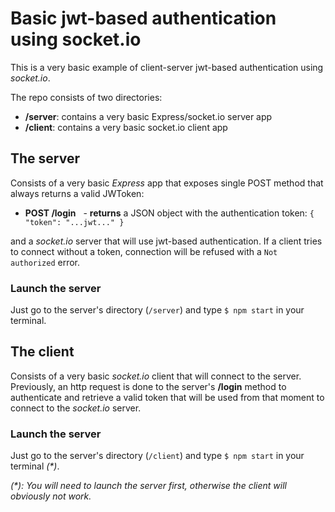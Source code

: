 # Basic jwt-based authentication using socket.io

This is a very basic example of client-server jwt-based authentication using _socket.io_.

The repo consists of two directories:

- **/server**: contains a very basic Express/socket.io server app
- **/client**: contains a very basic socket.io client app

## The server

 Consists of a very basic _Express_ app that exposes single POST method that always returns a valid JWToken:

- **POST /login**
   - **returns** a JSON object with the authentication token: `{ "token": "...jwt..." }`

and a _socket.io_ server that will use jwt-based authentication. If a client tries to connect without a token, connection will be refused with a `Not authorized` error.

### Launch the server

Just go to the server's directory (`/server`) and type `$ npm start` in your terminal.

## The client

Consists of a very basic _socket.io_ client that will connect to the server. Previously, an http request is done to the server's **/login** method to authenticate and retrieve a valid token that will be used from that moment to connect to the _socket.io_ server.

### Launch the server

Just go to the server's directory (`/client`) and type `$ npm start` in your terminal _(*)_.

_(*): You will need to launch the server first, otherwise the client will obviously not work._
